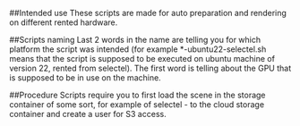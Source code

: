 ##Intended use
These scripts are made for auto preparation and rendering on different rented hardware.

##Scripts naming
Last 2 words in the name are telling you for which platform the script was intended (for example *-ubuntu22-selectel.sh means that the script is supposed to be executed on ubuntu machine of version 22, rented from selectel).
The first word is telling about the GPU that is supposed to be in use on the machine.

##Procedure
Scripts require you to first load the scene in the storage container of some sort, for example of selectel - to the cloud storage container and create a user for S3 access.
